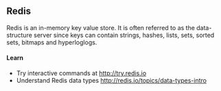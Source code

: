 ## Redis ##

Redis is an in-memory key value store. It is often referred to as the data-structure server since keys can contain strings, hashes, lists, sets, sorted sets, bitmaps and hyperloglogs.

#### Learn ####
* Try interactive commands at http://try.redis.io
* Understand Redis data types http://redis.io/topics/data-types-intro
 
